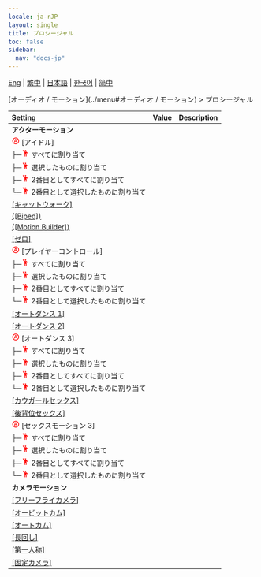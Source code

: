 ```yaml
---
locale: ja-rJP
layout: single
title: プロシージャル
toc: false
sidebar:
  nav: "docs-jp"
---
```

[Eng](/dancexr/menu/2025.4/motion/procedural) | [繁中](/tw/dancexr/menu/2025.4/motion/procedural) | [日本語](/jp/dancexr/menu/2025.4/motion/procedural) | [한국어](/kr/dancexr/menu/2025.4/motion/procedural) | [简中](/zh/dancexr/menu/2025.4/motion/procedural)

[オーディオ / モーション](../menu#オーディオ / モーション) > プロシージャル



| Setting | Value | Description |
| :--- | --- | :--- |
|  <b>アクターモーション</b></nobr>|| 
| <img src="/images/icon/ic_auto_round.png" alt="auto round icon"/> [アイドル]</nobr>|| 
| ├─<img src="/images/icon/ic_motion.png" alt="motion icon"/> すべてに割り当て</nobr>|| 
| ├─<img src="/images/icon/ic_motion.png" alt="motion icon"/> 選択したものに割り当て</nobr>|| 
| ├─<img src="/images/icon/ic_motion.png" alt="motion icon"/> 2番目としてすべてに割り当て</nobr>|| 
| └─<img src="/images/icon/ic_motion.png" alt="motion icon"/> 2番目として選択したものに割り当て</nobr>|| 
| [[キャットウォーク]](catwalk) |
| [([Biped])](biped) |
| [([Motion Builder])](motion_builder) |
| [[ゼロ]](zero) |
| <img src="/images/icon/ic_auto_round.png" alt="auto round icon"/> [プレイヤーコントロール]</nobr>|| 
| ├─<img src="/images/icon/ic_motion.png" alt="motion icon"/> すべてに割り当て</nobr>|| 
| ├─<img src="/images/icon/ic_motion.png" alt="motion icon"/> 選択したものに割り当て</nobr>|| 
| ├─<img src="/images/icon/ic_motion.png" alt="motion icon"/> 2番目としてすべてに割り当て</nobr>|| 
| └─<img src="/images/icon/ic_motion.png" alt="motion icon"/> 2番目として選択したものに割り当て</nobr>|| 
| [[オートダンス 1]](auto_dance_1) |
| [[オートダンス 2]](auto_dance_2) |
| <img src="/images/icon/ic_auto_round.png" alt="auto round icon"/> [オートダンス 3]</nobr>|| 
| ├─<img src="/images/icon/ic_motion.png" alt="motion icon"/> すべてに割り当て</nobr>|| 
| ├─<img src="/images/icon/ic_motion.png" alt="motion icon"/> 選択したものに割り当て</nobr>|| 
| ├─<img src="/images/icon/ic_motion.png" alt="motion icon"/> 2番目としてすべてに割り当て</nobr>|| 
| └─<img src="/images/icon/ic_motion.png" alt="motion icon"/> 2番目として選択したものに割り当て</nobr>|| 
| [[カウガールセックス]](cowgirl_sex) |
| [[後背位セックス]](sex_from_behind) |
| <img src="/images/icon/ic_auto_round.png" alt="auto round icon"/> [セックスモーション 3]</nobr>|| 
| ├─<img src="/images/icon/ic_motion.png" alt="motion icon"/> すべてに割り当て</nobr>|| 
| ├─<img src="/images/icon/ic_motion.png" alt="motion icon"/> 選択したものに割り当て</nobr>|| 
| ├─<img src="/images/icon/ic_motion.png" alt="motion icon"/> 2番目としてすべてに割り当て</nobr>|| 
| └─<img src="/images/icon/ic_motion.png" alt="motion icon"/> 2番目として選択したものに割り当て</nobr>|| 
|  <b>カメラモーション</b></nobr>|| 
| [[フリーフライカメラ]](freefly_cam) |
| [[オービットカム]](orbit_cam) |
| [[オートカム]](auto_cam) |
| [[長回し]](long_take) |
| [[第一人称]](first_person) |
| [[固定カメラ]](fixed_camera) |
